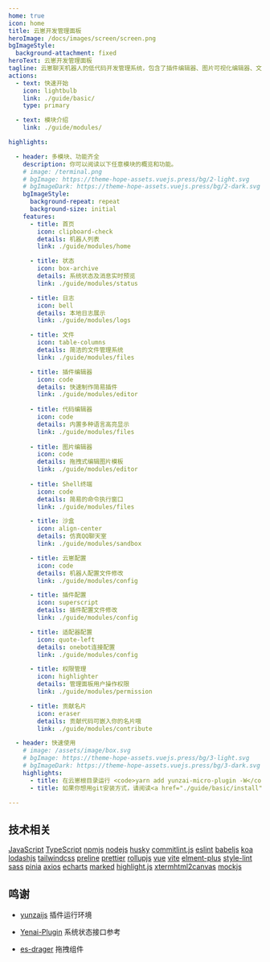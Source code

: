 ```yaml
---
home: true
icon: home
title: 云崽开发管理面板
heroImage: /docs/images/screen/screen.png
bgImageStyle:
  background-attachment: fixed
heroText: 云崽开发管理面板
tagline: 云崽聊天机器人的低代码开发管理系统，包含了插件编辑器、图片可视化编辑器、文件管理系统、Shell终端、QQ仿真沙盒、代码编辑器、云崽配置编辑、状态可视化大屏等。
actions:
  - text: 快速开始
    icon: lightbulb
    link: ./guide/basic/
    type: primary

  - text: 模块介绍
    link: ./guide/modules/

highlights:

  - header: 多模块、功能齐全
    description: 你可以阅读以下任意模块的概览和功能。
    # image: /terminal.png
    # bgImage: https://theme-hope-assets.vuejs.press/bg/2-light.svg
    # bgImageDark: https://theme-hope-assets.vuejs.press/bg/2-dark.svg
    bgImageStyle:
      background-repeat: repeat
      background-size: initial
    features:
      - title: 首页
        icon: clipboard-check
        details: 机器人列表
        link: ./guide/modules/home

      - title: 状态
        icon: box-archive
        details: 系统状态及消息实时预览
        link: ./guide/modules/status

      - title: 日志
        icon: bell
        details: 本地日志展示
        link: ./guide/modules/logs

      - title: 文件
        icon: table-columns
        details: 简洁的文件管理系统
        link: ./guide/modules/files

      - title: 插件编辑器
        icon: code
        details: 快速制作简易插件
        link: ./guide/modules/editor
        
      - title: 代码编辑器
        icon: code
        details: 内置多种语言高亮显示
        link: ./guide/modules/files
        
      - title: 图片编辑器
        icon: code
        details: 拖拽式编辑图片模板
        link: ./guide/modules/editor
        
      - title: Shell终端
        icon: code
        details: 简易的命令执行窗口
        link: ./guide/modules/files

      - title: 沙盒
        icon: align-center
        details: 仿真QQ聊天室
        link: ./guide/modules/sandbox

      - title: 云崽配置
        icon: code
        details: 机器人配置文件修改
        link: ./guide/modules/config

      - title: 插件配置
        icon: superscript
        details: 插件配置文件修改
        link: ./guide/modules/config

      - title: 适配器配置
        icon: quote-left
        details: onebot连接配置
        link: ./guide/modules/config

      - title: 权限管理
        icon: highlighter
        details: 管理面板用户操作权限
        link: ./guide/modules/permission

      - title: 贡献名片
        icon: eraser
        details: 贡献代码可嵌入你的名片哦
        link: ./guide/modules/contribute

  - header: 快速使用
    # image: /assets/image/box.svg
    # bgImage: https://theme-hope-assets.vuejs.press/bg/3-light.svg
    # bgImageDark: https://theme-hope-assets.vuejs.press/bg/3-dark.svg
    highlights:
      - title: 在云崽根目录运行 <code>yarn add yunzai-micro-plugin -W</code> 以安装此插件。
      - title: 如果你想用git安装方式，请阅读<a href="./guide/basic/install">这里</a>安装。

---
```


<Typewriter />

## 技术相关

[JavaScript](https://developer.mozilla.org/zh-CN/)  [TypeScript](https://www.typescriptlang.org/)   [npmjs](https://www.npmjs.com/)   [nodejs](https://nodejs.cn/)    [husky](https://typicode.github.io/husky)   [commitlint.js](https://commitlint.js.org/)   [eslint](https://eslint.nodejs.cn/)   [babeljs](https://www.babeljs.cn/)    [koa](https://koa.bootcss.com/)   [lodashjs](https://www.lodashjs.com/)   [tailwindcss](https://www.tailwindcss.cn/)
    [preline](https://preline.co/)    [prettier](https://www.prettier.cn/)    [rollupjs](https://www.rollupjs.com/command-line-interface/)    [vue](https://cn.vuejs.org/)    [vite](https://vitejs.dev/)   [elment-plus](https://s-test.belle.cn/zh-CN/)   [style-lint](https://stylelint.io/)   [sass](https://www.sass.hk/)    [pinia](https://pinia.vuejs.org/zh/)    [axios](https://www.axios-http.cn/)   [echarts](https://echarts.apache.org/)    [marked](https://github.com/markedjs/marked)    [highlight.js](https://highlightjs.org/)    [xterm](https://xtermjs.org/)[html2canvas](https://html2canvas.hertzen.com/)    [mockjs](http://mockjs.com/)


## 鸣谢

- [yunzaijs](https://github.com/yunzai-org/yunzaijs) 插件运行环境

- [Yenai-Plugin](https://gitee.com/yeyang52/yenai-plugin) 系统状态接口参考

- [es-drager](https://github.com/vangleer/es-drager) 拖拽组件

